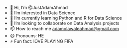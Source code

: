 - 👋 Hi, I’m @JustAdamAhmad
- 👀 I’m interested in Data Science 
- 🌱 I’m currently learning Python and R for Data Science
- 💞️ I’m looking to collaborate on Data Analysis projects
- 📫 How to reach me adamolawaleahmad@gmail.com
- 😄 Pronouns: HE
- ⚡ Fun fact: lOVE PLAYING FIFA

<!---
JustAdamAhmad/JustAdamAhmad is a ✨ special ✨ repository because its `README.md` (this file) appears on your GitHub profile.
You can click the Preview link to take a look at your changes.
--->
